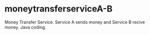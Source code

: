 # moneytransferserviceA-B
Money Transfer Service. Service A sends money and Service B recive money. Java coding.

